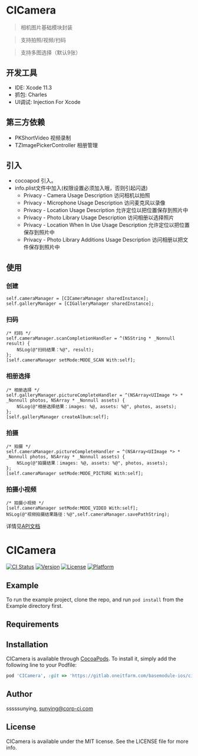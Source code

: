 # CICamera
>相机图片基础模块封装

>支持拍照/视频/扫码   

>支持多图选择（默认9张）


## 开发工具
* IDE: Xcode 11.3
* 抓包: Charles
* UI调试: Injection For Xcode

## 第三方依赖
* PKShortVideo                                    视频录制
* TZImagePickerController                   相册管理

## 引入
* cocoapod 引入。
* info.plist文件中加入(权限设置必须加入哦，否则引起闪退)
   * Privacy - Camera Usage Description                        访问相机以拍照
   * Privacy - Microphone Usage Description                  访问麦克风以录像
   * Privacy - Location Usage Description                       允许定位以把位置保存到照片中
   * Privacy - Photo Library Usage Description                访问相册以选择照片
   * Privacy - Location When In Use Usage Description  允许定位以把位置保存到照片中
   * Privacy - Photo Library Additions Usage Description 访问相册以把文件保存到照片中
        
## 使用

### 创建
```objc
self.cameraManager = [CICameraManager sharedInstance];
self.galleryManager = [CIGalleryManager sharedInstance];
```

### 扫码
```objc
/* 扫码 */
self.cameraManager.scanCompletionHandler = ^(NSString * _Nonnull result) {
    NSLog(@"扫码结果：%@", result);
};
[self.cameraManager setMode:MODE_SCAN With:self];
```

### 相册选择
```objc
/* 相册选择 */
self.galleryManager.pictureCompleteHandler = ^(NSArray<UIImage *> * _Nonnull photos, NSArray * _Nonnull assets) {
    NSLog(@"相册选择结果：images: %@, assets: %@", photos, assets);
};
[self.galleryManager createAlbum:self];
```

### 拍摄
```objc
/* 拍摄 */
self.cameraManager.pictureCompleteHandler = ^(NSArray<UIImage *> * _Nonnull photos, NSArray * _Nonnull assets) {
    NSLog(@"拍摄结果：images: %@, assets: %@", photos, assets);
};
[self.cameraManager setMode:MODE_PICTURE With:self];
```

### 拍摄小视频
```objc
/* 拍摄小视频 */
[self.cameraManager setMode:MODE_VIDEO With:self];
NSLog(@"视频拍摄结果路径：%@",self.cameraManager.savePathString);

```

详情见[API文档](./CICameraAPI介绍.md)

# CICamera

[![CI Status](https://img.shields.io/travis/sssssunying/CICamera.svg?style=flat)](https://travis-ci.org/sssssunying/CICamera)
[![Version](https://img.shields.io/cocoapods/v/CICamera.svg?style=flat)](https://cocoapods.org/pods/CICamera)
[![License](https://img.shields.io/cocoapods/l/CICamera.svg?style=flat)](https://cocoapods.org/pods/CICamera)
[![Platform](https://img.shields.io/cocoapods/p/CICamera.svg?style=flat)](https://cocoapods.org/pods/CICamera)

## Example

To run the example project, clone the repo, and run `pod install` from the Example directory first.

## Requirements

## Installation

CICamera is available through [CocoaPods](https://cocoapods.org). To install
it, simply add the following line to your Podfile:

```ruby
pod 'CICamera', :git => 'https://gitlab.oneitfarm.com/basemodule-ios/cicamera.git'
```

## Author

sssssunying, sunying@corp-ci.com

## License

CICamera is available under the MIT license. See the LICENSE file for more info.

